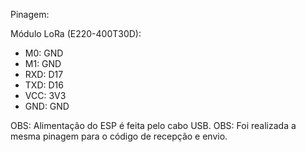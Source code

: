 Pinagem:

Módulo LoRa (E220-400T30D):
- M0: GND
- M1: GND
- RXD: D17
- TXD: D16
- VCC: 3V3
- GND: GND

OBS: Alimentação do ESP é feita pelo cabo USB.
OBS: Foi realizada a mesma pinagem para o código de recepção e envio.